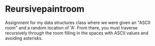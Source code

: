 # Reursivepaintroom
Assignment for my data structures class where we were given an "ASCII room" and a random location of 'A'. From there, you must traverse recursively through the room filling in the spaces with ASCII values and avoiding asterisks. 
